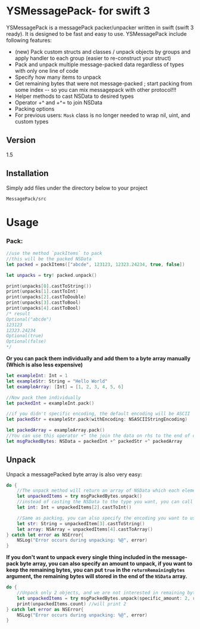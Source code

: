 # YSMessagePack- for swift 3

YSMessagePack is a messagePack packer/unpacker written in swift (swift 3 ready). It is designed to be fast and easy to use. YSMessagePack include following features:

- (new) Pack custom structs and classes / unpack objects by groups and apply handler to each group (easier to re-construct your struct)
- Pack and unpack multiple message-packed data regardless of types with only one line of code
- Specify how many items to unpack
- Get remaining bytes that were not message-packed ; start packing from some index -- so you can mix messagepack with other protocol!!! 
- Helper methods to cast NSData to desired types
- Operator +^ and +^= to join NSData 
- Packing options
- For previous users: `Mask` class is no longer needed to wrap nil, uint, and custom types

## Version
 1.5

## Installation

Simply add files under the directory below to your project
                                                                                  

```url
MessagePack/src
```


# Usage 
### Pack:



```swift
//use the method `packItems` to pack 
//this will be the packed NSData
let packed = packItems(["abcde", 123123, 12323.24234, true, false])

let unpacks = try! packed.unpack()

print(unpacks[0].castToString())
print(unpacks[1].castToInt)
print(unpacks[2].castToDouble)
print(unpacks[3].castToBool)
print(unpacks[4].castToBool)
/* result
Optional("abcde")
123123
12323.24234
Optional(true)
Optional(false)
*/
```

**Or you can pack them individually and add them to a byte array manually (Which is also less expensive)**

```swift
let exampleInt: Int = 1
let exampleStr: String = "Hello World"
let exampleArray: [Int] = [1, 2, 3, 4, 5, 6]

//Now pack them individually
let packedInt = exampleInt.pack()

//if you didn't specific encoding, the default encoding will be ASCII
let packedStr = exampleStr.pack(withEncoding: NSASCIIStringEncoding) 

let packedArray = exampleArray.pack()
//You can use this operator +^ the join the data on rhs to the end of data on lhs
let msgPackedBytes: NSData = packedInt +^ packedStr +^ packedArray
```
## Unpack
Unpack a messagePacked byte array is also very easy:

```swift
do {
    //The unpack method will return an array of NSData which each element is an unpacked object
    let unpackedItems = try msgPackedBytes.unpack()
    //instead of casting the NSData to the type you want, you can call these `.castTo..` methods to do the job for you
    let int: Int = unpackedItems[2].castToInt()

    //Same as packing, you can also specify the encoding you want to use, default is ASCII
    let str: String = unpackedItem[3].castToString() 
    let array: NSArray = unpackedItems[4].castToArray() 
} catch let error as NSError{
    NSLog("Error occurs during unpacking: %@", error)
}

```


**If you don't want to unpack every single thing included in the message-pack byte array, you can also specify an amount to unpack, if you want to keep the remaining bytes, you can put `true` in the `returnRemainingBytes` argument, the remaining bytes will stored in the end of the `NSData` array.**

```swift
do {
    //Unpack only 2 objects, and we are not interested in remaining bytes
    let unpackedItems = try msgPackedBytes.unpack(specific_amount: 2, returnRemainingBytes: false)
    print(unpackedItems.count) //will print 2
} catch let error as NSError{
    NSLog("Error occurs during unpacking: %@", error)
}
```


